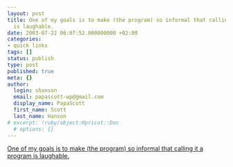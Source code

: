 ```yaml
---
layout: post
title: One of my goals is to make (the program) so informal that calling it a program
  is laughable.
date: 2003-07-22 06:07:52.000000000 +02:00
categories:
- quick links
tags: []
status: publish
type: post
published: true
meta: {}
author:
  login: shanson
  email: papascott-wp@gmail.com
  display_name: PapaScott
  first_name: Scott
  last_name: Hanson
# excerpt: !ruby/object:Hpricot::Doc
  # options: {}
---
```

<p><a title="View from an Iowa Homestead: Waterslide" href="http://iowa.weblogger.com/2003/07/21">One of my goals is to make (the program) so informal that calling it a program is laughable.</a></p>
